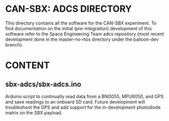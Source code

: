 # CAN-SBX: ADCS DIRECTORY
This directory contains all the software for the CAN-SBX experiment.
To find documentation on the initial (pre-integration) development of this software refer to the Space Engineering Team adcs repository (most recent development done in the master-no-rtos directory under the balloon-dev branch).

# CONTENT

## sbx-adcs/sbx-adcs.ino

Arduino script to continually read data from a BNO055, MPU6050, and GPS and save readings to an onboard SD card. Future development will troubleshoot the GPS and add support for the in-development photodiode matrix on the SBX payload.
